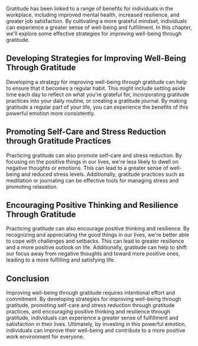 
Gratitude has been linked to a range of benefits for individuals in the workplace, including improved mental health, increased resilience, and greater job satisfaction. By cultivating a more grateful mindset, individuals can experience a greater sense of well-being and fulfillment. In this chapter, we'll explore some effective strategies for improving well-being through gratitude.

Developing Strategies for Improving Well-Being Through Gratitude
----------------------------------------------------------------

Developing a strategy for improving well-being through gratitude can help to ensure that it becomes a regular habit. This might include setting aside time each day to reflect on what you're grateful for, incorporating gratitude practices into your daily routine, or creating a gratitude journal. By making gratitude a regular part of your life, you can experience the benefits of this powerful emotion more consistently.

Promoting Self-Care and Stress Reduction through Gratitude Practices
--------------------------------------------------------------------

Practicing gratitude can also promote self-care and stress reduction. By focusing on the positive things in our lives, we're less likely to dwell on negative thoughts or emotions. This can lead to a greater sense of well-being and reduced stress levels. Additionally, gratitude practices such as meditation or journaling can be effective tools for managing stress and promoting relaxation.

Encouraging Positive Thinking and Resilience Through Gratitude
--------------------------------------------------------------

Practicing gratitude can also encourage positive thinking and resilience. By recognizing and appreciating the good things in our lives, we're better able to cope with challenges and setbacks. This can lead to greater resilience and a more positive outlook on life. Additionally, gratitude can help to shift our focus away from negative thoughts and toward more positive ones, leading to a more fulfilling and satisfying life.

Conclusion
----------

Improving well-being through gratitude requires intentional effort and commitment. By developing strategies for improving well-being through gratitude, promoting self-care and stress reduction through gratitude practices, and encouraging positive thinking and resilience through gratitude, individuals can experience a greater sense of fulfillment and satisfaction in their lives. Ultimately, by investing in this powerful emotion, individuals can improve their well-being and contribute to a more positive work environment for everyone.
